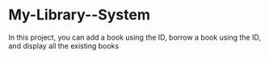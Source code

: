# My-Library--System
In this project, you can add a book using the ID, borrow a book using the ID, and display all the existing books
